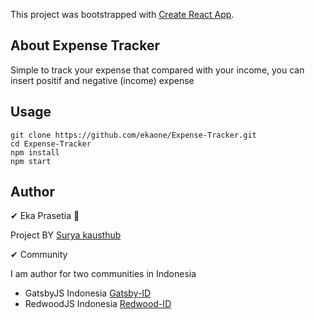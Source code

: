 This project was bootstrapped with [Create React App](https://github.com/facebook/create-react-app).

## About Expense Tracker

Simple to track your expense that compared with your income, you can insert positif and negative (income) expense



## Usage

```
git clone https://github.com/ekaone/Expense-Tracker.git
cd Expense-Tracker
npm install
npm start
```

## Author

✔ Eka Prasetia 🤵


Project BY [Surya kausthub](https://github.com/Suryakausthub/) 

✔ Community

I am author for two communities in Indonesia

- GatsbyJS Indonesia [Gatsby-ID](https://gatsbyjs.id)
- RedwoodJS Indonesia [Redwood-ID](https://redwoodjs.id)
